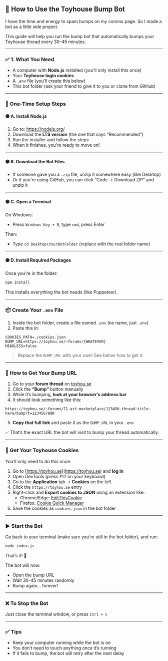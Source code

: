 ## 🌟 How to Use the Toyhouse Bump Bot
I have the time and energy to spam bumps on my comms page. So I made a bot as a little side project.

This guide will help you run the bump bot that automatically bumps your Toyhouse thread every 30–45 minutes.

---

### ✅ 1. What You Need

- A computer with **Node.js** installed (you’ll only install this once)
- Your **Toyhouse login cookies**
- A `.env` file (you’ll create this below)
- This bot folder (ask your friend to give it to you or clone from GitHub)

---

### 🧠 One-Time Setup Steps

#### 🟣 A. Install Node.js

1. Go to: https://nodejs.org/
2. Download the **LTS version** (the one that says “Recommended”)
3. Run the installer and follow the steps
4. When it finishes, you're ready to move on!

---

#### 🟣 B. Download the Bot Files

- If someone gave you a `.zip` file, unzip it somewhere easy (like Desktop)
- Or if you're using GitHub, you can click “Code → Download ZIP” and unzip it

---

#### 🟣 C. Open a Terminal

On Windows:
- Press `Windows Key + R`, type `cmd`, press Enter

Then:
- Type `cd Desktop\YourBotFolder` (replace with the real folder name)

---

#### 🟣 D. Install Required Packages

Once you're in the folder:
```bash
npm install
```

This installs everything the bot needs (like Puppeteer).

---

### 📦 Create Your `.env` File

1. Inside the bot folder, create a file named `.env` (no name, just `.env`)
2. Paste this in:

```
COOKIES_PATH=./cookies.json
BUMP_URL=https://toyhou.se/~forums/{WHATEVER}
HEADLESS=false
```

> Replace the `BUMP_URL` with your own! See below how to get it.

---

### 🔗 How to Get Your Bump URL

1. Go to your **forum thread** on [toyhou.se](https://toyhou.se)
2. Click the **“Bump”** button manually
3. While it’s bumping, **look at your browser’s address bar**
4. It should look something like this:

```
https://toyhou.se/~forums/71.art-marketplace/123456.thread-title-here/bump?t=1234567890
```

5. **Copy that full link** and paste it as the `BUMP_URL` in your `.env`

✅ That’s the exact URL the bot will visit to bump your thread automatically.

---

### 🍪 Get Your Toyhouse Cookies

You’ll only need to do this once.

1. Go to [https://toyhou.se](https://toyhou.se) and **log in**
2. Open DevTools (press `F12` on your keyboard)
3. Go to the **Application** tab → **Cookies** on the left
4. Click the `https://toyhou.se` entry
5. Right-click and **Export cookies to JSON** using an extension like:
   - Chrome/Edge: [EditThisCookie](https://chrome.google.com/webstore/detail/editthiscookie/fngmhnnpilhplaeedifhccceomclgfbg)
   - Firefox: [Cookie Quick Manager](https://addons.mozilla.org/en-US/firefox/addon/cookie-quick-manager/)
6. Save the cookies as `cookies.json` in the bot folder

---

### ▶️ Start the Bot

Go back to your terminal (make sure you're still in the bot folder), and run:

```bash
node index.js
```

That’s it! 🎉

The bot will now:
- Open the bump URL
- Wait 30–45 minutes randomly
- Bump again… forever!

---

### ❌ To Stop the Bot

Just close the terminal window, or press `Ctrl + C`

---

### ✅ Tips

- Keep your computer running while the bot is on
- You don’t need to touch anything once it’s running
- If it fails to bump, the bot will retry after the next delay

